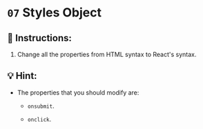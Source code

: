 # `07` Styles Object



## 📝 Instructions:

1. Change all the properties from HTML syntax to React's syntax.

## 💡 Hint:

+ The properties that you should modify are:

    + `onsubmit`.

    + `onclick`.